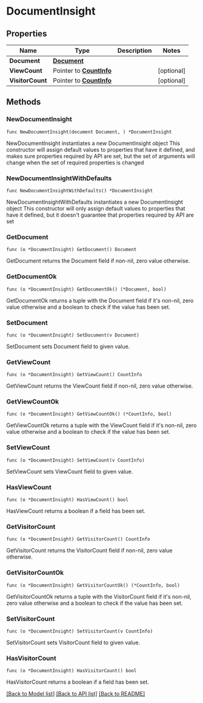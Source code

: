 # DocumentInsight

## Properties

Name | Type | Description | Notes
------------ | ------------- | ------------- | -------------
**Document** | [**Document**](Document.md) |  | 
**ViewCount** | Pointer to [**CountInfo**](CountInfo.md) |  | [optional] 
**VisitorCount** | Pointer to [**CountInfo**](CountInfo.md) |  | [optional] 

## Methods

### NewDocumentInsight

`func NewDocumentInsight(document Document, ) *DocumentInsight`

NewDocumentInsight instantiates a new DocumentInsight object
This constructor will assign default values to properties that have it defined,
and makes sure properties required by API are set, but the set of arguments
will change when the set of required properties is changed

### NewDocumentInsightWithDefaults

`func NewDocumentInsightWithDefaults() *DocumentInsight`

NewDocumentInsightWithDefaults instantiates a new DocumentInsight object
This constructor will only assign default values to properties that have it defined,
but it doesn't guarantee that properties required by API are set

### GetDocument

`func (o *DocumentInsight) GetDocument() Document`

GetDocument returns the Document field if non-nil, zero value otherwise.

### GetDocumentOk

`func (o *DocumentInsight) GetDocumentOk() (*Document, bool)`

GetDocumentOk returns a tuple with the Document field if it's non-nil, zero value otherwise
and a boolean to check if the value has been set.

### SetDocument

`func (o *DocumentInsight) SetDocument(v Document)`

SetDocument sets Document field to given value.


### GetViewCount

`func (o *DocumentInsight) GetViewCount() CountInfo`

GetViewCount returns the ViewCount field if non-nil, zero value otherwise.

### GetViewCountOk

`func (o *DocumentInsight) GetViewCountOk() (*CountInfo, bool)`

GetViewCountOk returns a tuple with the ViewCount field if it's non-nil, zero value otherwise
and a boolean to check if the value has been set.

### SetViewCount

`func (o *DocumentInsight) SetViewCount(v CountInfo)`

SetViewCount sets ViewCount field to given value.

### HasViewCount

`func (o *DocumentInsight) HasViewCount() bool`

HasViewCount returns a boolean if a field has been set.

### GetVisitorCount

`func (o *DocumentInsight) GetVisitorCount() CountInfo`

GetVisitorCount returns the VisitorCount field if non-nil, zero value otherwise.

### GetVisitorCountOk

`func (o *DocumentInsight) GetVisitorCountOk() (*CountInfo, bool)`

GetVisitorCountOk returns a tuple with the VisitorCount field if it's non-nil, zero value otherwise
and a boolean to check if the value has been set.

### SetVisitorCount

`func (o *DocumentInsight) SetVisitorCount(v CountInfo)`

SetVisitorCount sets VisitorCount field to given value.

### HasVisitorCount

`func (o *DocumentInsight) HasVisitorCount() bool`

HasVisitorCount returns a boolean if a field has been set.


[[Back to Model list]](../README.md#documentation-for-models) [[Back to API list]](../README.md#documentation-for-api-endpoints) [[Back to README]](../README.md)


